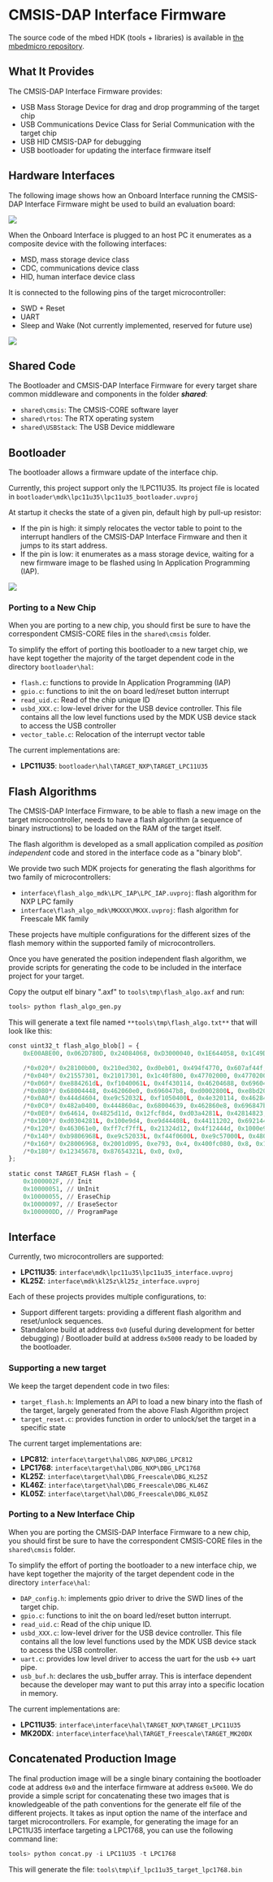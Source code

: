 # CMSIS-DAP Interface Firmware

The source code of the mbed HDK (tools + libraries) is available in [the mbedmicro repository](https://github.com/mbedmicro/CMSIS-DAP).

## What It Provides

The CMSIS-DAP Interface Firmware provides:
   
* USB Mass Storage Device for drag and drop programming of the target chip
* USB Communications Device Class for Serial Communication with the target chip
* USB HID CMSIS-DAP for debugging
* USB bootloader for updating the interface firmware itself

## Hardware Interfaces

The following image shows how an Onboard Interface running the CMSIS-DAP Interface Firmware might be used to build an evaluation board:

<span class="images">![](../Development/Images/EvaluationBoard.png)</span>

When the Onboard Interface is plugged to an host PC it enumerates as a composite device with the following interfaces:

* MSD, mass storage device class
* CDC, communications device class
* HID, human interface device class

It is connected to the following pins of the target microcontroller:

* SWD + Reset
* UART
* Sleep and Wake (Not currently implemented, reserved for future use)

<span class="images">![](../Development/Images/CMSISDAPInterface.png)</span>

## Shared Code

The Bootloader and CMSIS-DAP Interface Firmware for every target share common middleware and components in the folder ***shared***:
   
* ``shared\cmsis``: The CMSIS-CORE software layer
* ``shared\rtos``: The RTX operating system
* ``shared\USBStack``: The USB Device middleware

## Bootloader

The bootloader allows a firmware update of the interface chip.

Currently, this project support only the !LPC11U35. Its project file is located in ``bootloader\mdk\lpc11u35\lpc11u35_bootloader.uvproj``

At startup it checks the state of a given pin, default high by pull-up resistor:

* If the pin is high: it simply relocates the vector table to point to the interrupt handlers of the CMSIS-DAP Interface Firmware and then it jumps to its start address.
* If the pin is low: it enumerates as a mass storage device, waiting for a new firmware image to be flashed using In Application Programming (IAP).

<span class="images">![](../Development/Images/CMSIS_Bootloader.png)</span>

### Porting to a New Chip

When you are porting to a new chip, you should first be sure to have the correspondent CMSIS-CORE files in the ``shared\cmsis`` folder.

To simplify the effort of porting this bootloader to a new target chip, we have kept together the majority of the target dependent code in the directory ``bootloader\hal``:

* ``flash.c``: functions to provide In Application Programming (IAP)
* ``gpio.c``: functions to init the on board led/reset button interrupt
* ``read_uid.c``: Read of the chip unique ID
* ``usbd_XXX.c``: low-level driver for the USB device controller.  This file contains all the low level functions used by the MDK USB device stack to access the USB controller
* ``vector_table.c``: Relocation of the interrupt vector table

The current implementations are:
   
* **LPC11U35**: ``bootloader\hal\TARGET_NXP\TARGET_LPC11U35``

## Flash Algorithms

The CMSIS-DAP Interface Firmware, to be able to flash a new image on the target microcontroller, needs to have a flash algorithm (a sequence of binary instructions) to be loaded on the RAM of the target itself.

The flash algorithm is developed as a small application compiled as *position independent* code and stored in the interface code as a "binary blob".

We provide two such MDK projects for generating the flash algorithms for two family of microcontrollers:
   
* ``interface\flash_algo_mdk\LPC_IAP\LPC_IAP.uvproj``: flash algorithm for NXP LPC family
* ``interface\flash_algo_mdk\MKXXX\MKXX.uvproj``: flash algorithm for Freescale MK family

These projects have multiple configurations for the different sizes of the flash memory within the supported family of microcontrollers.

Once you have generated the position independent flash algorithm, we provide scripts for generating the code to be included in the interface project for your target.

Copy the output elf binary ".axf" to ``tools\tmp\flash_algo.axf`` and run:

```python
tools> python flash_algo_gen.py
```

This will generate a text file named ``**tools\tmp\flash_algo.txt**`` that will look like this:

```python
const uint32_t flash_algo_blob[] = {
	0xE00ABE00, 0x062D780D, 0x24084068, 0xD3000040, 0x1E644058, 0x1C49D1FA, 0x2A001E52, 0x4770D1F2,

	/*0x020*/ 0x28100b00, 0x210ed302, 0xd0eb01, 0x494f4770, 0x607af44f, 0x60084449, 0x2100484d, 0x21aa7001,
	/*0x040*/ 0x21557301, 0x21017301, 0x1c40f800, 0x47702000, 0x47702000, 0x41f0e92d, 0x20324c46, 0x2500444c,
	/*0x060*/ 0xe884261dL, 0xf1040061L, 0x4f430114, 0x46204688, 0x696047b8, 0x2034b960, 0x61e884, 0x4641483b,
	/*0x080*/ 0x68004448, 0x462060e0, 0x696047b8, 0xd0002800L, 0xe8bd2001L, 0xe92d81f0L, 0xf7ff41f0L, 0x4d35ffc1,
	/*0x0A0*/ 0x444d4604, 0xe9c52032L, 0xf1050400L, 0x4e320114, 0x4628460f, 0x47b060ac, 0xb9686968L, 0xe9c52034L,
	/*0x0C0*/ 0x482a0400, 0x444860ac, 0x68004639, 0x462860e8, 0x696847b0, 0xd0dc2800L, 0xe7da2001L, 0x41f0e92d,
	/*0x0E0*/ 0x64614, 0x4825d11d, 0x12fcf8d4, 0xd03a4281L, 0x42814823, 0x4823d037, 0xd0344281L, 0x4030ea4f,
	/*0x100*/ 0xd0304281L, 0x100e9d4, 0xe9d44408L, 0x44111202, 0x69214408, 0x69614408, 0x69a14408, 0x42404408,
	/*0x120*/ 0x463061e0, 0xff7cf7ffL, 0x21324d12, 0x4f12444d, 0x1000e9c5, 0x114f105, 0x468860a8, 0x47b84628,
	/*0x140*/ 0xb9806968L, 0xe9c52033L, 0xf44f0600L, 0xe9c57000L, 0x48064002, 0x44484641, 0x61286800, 0x47b84628,
	/*0x160*/ 0x28006968, 0x2001d095, 0xe793, 0x4, 0x400fc080, 0x8, 0x1fff1ff1, 0x4e697370,
	/*0x180*/ 0x12345678, 0x87654321L, 0x0, 0x0,
};
	
static const TARGET_FLASH flash = {
	0x1000002F, // Init
	0x10000051, // UnInit
	0x10000055, // EraseChip
	0x10000097, // EraseSector
	0x100000DD, // ProgramPage
```

## Interface

Currently, two microcontrollers are supported:
   
* **LPC11U35**: ``interface\mdk\lpc11u35\lpc11u35_interface.uvproj``
* **KL25Z**: ``interface\mdk\kl25z\kl25z_interface.uvproj``

Each of these projects provides multiple configurations, to:
   
* Support different targets: providing a different flash algorithm and reset/unlock sequences.
* Standalone build at address ``0x0`` (useful during development for better debugging) / Bootloader build at address ``0x5000`` ready to be loaded by the bootloader.

### Supporting a new target

We keep the target dependent code in two files:
   
* ``target_flash.h``: Implements an API to load a new binary into the flash of the target, largely generated from the above Flash Algorithm project
* ``target_reset.c``: provides function in order to unlock/set the target in a specific state

The current target implementations are:
   
* **LPC812**: ``interface\target\hal\DBG_NXP\DBG_LPC812``
* **LPC1768**: ``interface\target\hal\DBG_NXP\DBG_LPC1768``
* **KL25Z**: ``interface\target\hal\DBG_Freescale\DBG_KL25Z``
* **KL46Z**: ``interface\target\hal\DBG_Freescale\DBG_KL46Z``
* **KL05Z**: ``interface\target\hal\DBG_Freescale\DBG_KL05Z``

### Porting to a New Interface Chip

When you are porting the CMSIS-DAP Interface Firmware to a new chip, you should first be sure to have the correspondent CMSIS-CORE files in the ``shared\cmsis`` folder.

To simplify the effort of porting the bootloader to a new interface chip, we have kept together the majority of the target dependent code in the directory ``interface\hal``:
   
* ``DAP_config.h``: implements gpio driver to drive the SWD lines of the target chip.
* ``gpio.c``: functions to init the on board led/reset button interrupt.
* ``read_uid.c``: Read of the chip unique ID.
* ``usbd_XXX.c``: low-level driver for the USB device controller.  This file contains all the low level functions used by the MDK USB device stack to access the USB controller.
* ``uart.c``: provides low level driver to access the uart for the usb <-> uart pipe.
* ``usb_buf.h``: declares the usb_buffer array. This is interface dependent because the developer may want to put this array into a specific location in memory.

The current implementations are:
   
* **LPC11U35**: ``interface\interface\hal\TARGET_NXP\TARGET_LPC11U35``
* **MK20DX**: ``interface\interface\hal\TARGET_Freescale\TARGET_MK20DX``

## Concatenated Production Image

The final production image will be a single binary containing the bootloader code at address ``0x0`` and the interface firmware at address ``0x5000``. We do provide a simple script for concatenating these two images that is knowledgeable of the path conventions for the generate elf file of the different projects. It takes as input option the name of the interface and target microcontrollers. For example, for generating the image for an LPC11U35 interface targeting a LPC1768, you can use the following command line:

```python
tools> python concat.py -i LPC11U35 -t LPC1768
```

This will generate the file: ``tools\tmp\if_lpc11u35_target_lpc1768.bin``
